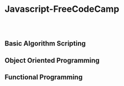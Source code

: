 # Javascript-FreeCodeCamp

<br>
<br>


Basic Algorithm Scripting
- 



Object Oriented Programming
-


Functional Programming
- 

